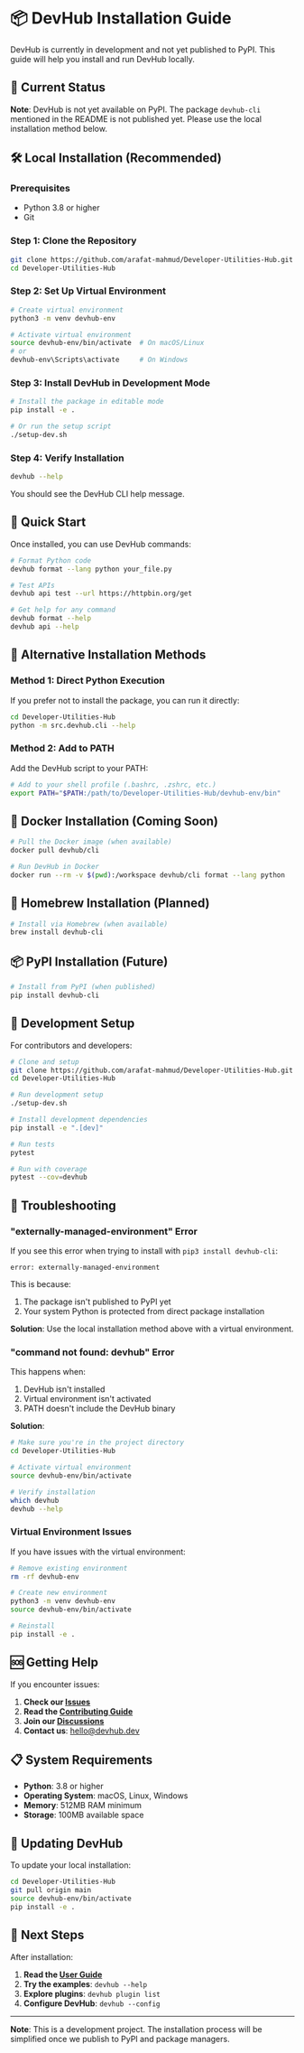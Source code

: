# 📦 DevHub Installation Guide

DevHub is currently in development and not yet published to PyPI. This guide will help you install and run DevHub locally.

## 🚨 Current Status

**Note**: DevHub is not yet available on PyPI. The package `devhub-cli` mentioned in the README is not published yet. Please use the local installation method below.

## 🛠️ Local Installation (Recommended)

### Prerequisites
- Python 3.8 or higher
- Git

### Step 1: Clone the Repository
```bash
git clone https://github.com/arafat-mahmud/Developer-Utilities-Hub.git
cd Developer-Utilities-Hub
```

### Step 2: Set Up Virtual Environment
```bash
# Create virtual environment
python3 -m venv devhub-env

# Activate virtual environment
source devhub-env/bin/activate  # On macOS/Linux
# or
devhub-env\Scripts\activate     # On Windows
```

### Step 3: Install DevHub in Development Mode
```bash
# Install the package in editable mode
pip install -e .

# Or run the setup script
./setup-dev.sh
```

### Step 4: Verify Installation
```bash
devhub --help
```

You should see the DevHub CLI help message.

## 🚀 Quick Start

Once installed, you can use DevHub commands:

```bash
# Format Python code
devhub format --lang python your_file.py

# Test APIs
devhub api test --url https://httpbin.org/get

# Get help for any command
devhub format --help
devhub api --help
```

## 🔧 Alternative Installation Methods

### Method 1: Direct Python Execution
If you prefer not to install the package, you can run it directly:

```bash
cd Developer-Utilities-Hub
python -m src.devhub.cli --help
```

### Method 2: Add to PATH
Add the DevHub script to your PATH:

```bash
# Add to your shell profile (.bashrc, .zshrc, etc.)
export PATH="$PATH:/path/to/Developer-Utilities-Hub/devhub-env/bin"
```

## 🐳 Docker Installation (Coming Soon)

```bash
# Pull the Docker image (when available)
docker pull devhub/cli

# Run DevHub in Docker
docker run --rm -v $(pwd):/workspace devhub/cli format --lang python
```

## 🍺 Homebrew Installation (Planned)

```bash
# Install via Homebrew (when available)
brew install devhub-cli
```

## 📦 PyPI Installation (Future)

```bash
# Install from PyPI (when published)
pip install devhub-cli
```

## 🔧 Development Setup

For contributors and developers:

```bash
# Clone and setup
git clone https://github.com/arafat-mahmud/Developer-Utilities-Hub.git
cd Developer-Utilities-Hub

# Run development setup
./setup-dev.sh

# Install development dependencies
pip install -e ".[dev]"

# Run tests
pytest

# Run with coverage
pytest --cov=devhub
```

## 🚨 Troubleshooting

### "externally-managed-environment" Error
If you see this error when trying to install with `pip3 install devhub-cli`:

```
error: externally-managed-environment
```

This is because:
1. The package isn't published to PyPI yet
2. Your system Python is protected from direct package installation

**Solution**: Use the local installation method above with a virtual environment.

### "command not found: devhub" Error
This happens when:
1. DevHub isn't installed
2. Virtual environment isn't activated
3. PATH doesn't include the DevHub binary

**Solution**:
```bash
# Make sure you're in the project directory
cd Developer-Utilities-Hub

# Activate virtual environment
source devhub-env/bin/activate

# Verify installation
which devhub
devhub --help
```

### Virtual Environment Issues
If you have issues with the virtual environment:

```bash
# Remove existing environment
rm -rf devhub-env

# Create new environment
python3 -m venv devhub-env
source devhub-env/bin/activate

# Reinstall
pip install -e .
```

## 🆘 Getting Help

If you encounter issues:

1. **Check our [Issues](https://github.com/arafat-mahmud/Developer-Utilities-Hub/issues)**
2. **Read the [Contributing Guide](CONTRIBUTING.md)**
3. **Join our [Discussions](https://github.com/arafat-mahmud/Developer-Utilities-Hub/discussions)**
4. **Contact us**: hello@devhub.dev

## 📋 System Requirements

- **Python**: 3.8 or higher
- **Operating System**: macOS, Linux, Windows
- **Memory**: 512MB RAM minimum
- **Storage**: 100MB available space

## 🔄 Updating DevHub

To update your local installation:

```bash
cd Developer-Utilities-Hub
git pull origin main
source devhub-env/bin/activate
pip install -e .
```

## 🎯 Next Steps

After installation:

1. **Read the [User Guide](docs/index.md)**
2. **Try the examples**: `devhub --help`
3. **Explore plugins**: `devhub plugin list`
4. **Configure DevHub**: `devhub --config`

---

**Note**: This is a development project. The installation process will be simplified once we publish to PyPI and package managers.
